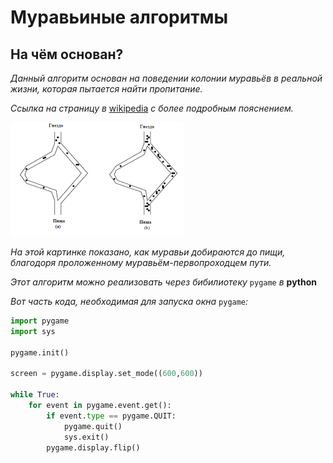 # Муравьиные алгоритмы 
## На чём основан?
*Данный алгоритм основан на поведении колонии муравьёв в реальной жизни, которая пытается найти пропитание.*

*Ссылка на страницу в* [wikipedia](https://ru.wikipedia.org/wiki/%D0%9C%D1%83%D1%80%D0%B0%D0%B2%D1%8C%D0%B8%D0%BD%D1%8B%D0%B9_%D0%B0%D0%BB%D0%B3%D0%BE%D1%80%D0%B8%D1%82%D0%BC) *с более подробным пояснением.*

![Картинка с изображением муравьиного алгоритма](img/image.png)

*На этой картинке показано, как муравьи добираются до пищи, благодоря проложенному муравьём-первопроходцем пути.*

*Этот алгоритм можно реализовать через бибилиотеку* `pygame` *в* **python**

*Вот часть кода, необходимая для запуска окна* `pygame`*:*

```python
import pygame
import sys

pygame.init()

screen = pygame.display.set_mode((600,600))

while True:
    for event in pygame.event.get():
        if event.type == pygame.QUIT:
            pygame.quit()
            sys.exit()
        pygame.display.flip()
```
